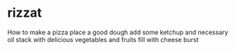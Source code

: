 # rizzat
 How to make a pizza
 place a good dough 
 add some ketchup and necessary oil
 stack with delicious vegetables and fruits
 fill with cheese burst
